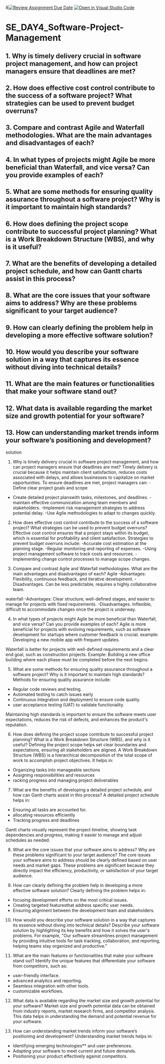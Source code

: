 8[![Review Assignment Due Date](https://classroom.github.com/assets/deadline-readme-button-22041afd0340ce965d47ae6ef1cefeee28c7c493a6346c4f15d667ab976d596c.svg)](https://classroom.github.com/a/9pw6JKcu)
[![Open in Visual Studio Code](https://classroom.github.com/assets/open-in-vscode-2e0aaae1b6195c2367325f4f02e2d04e9abb55f0b24a779b69b11b9e10269abc.svg)](https://classroom.github.com/online_ide?assignment_repo_id=15717993&assignment_repo_type=AssignmentRepo)
# SE_DAY4_Software-Project-Management
## 1. Why is timely delivery crucial in software project management, and how can project managers ensure that deadlines are met?
## 2. How does effective cost control contribute to the success of a software project? What strategies can be used to prevent budget overruns?
## 3. Compare and contrast Agile and Waterfall methodologies. What are the main advantages and disadvantages of each?
## 4. In what types of projects might Agile be more beneficial than Waterfall, and vice versa? Can you provide examples of each?
## 5. What are some methods for ensuring quality assurance throughout a software project? Why is it important to maintain high standards?
## 6. How does defining the project scope contribute to successful project planning? What is a Work Breakdown Structure (WBS), and why is it useful?
## 7. What are the benefits of developing a detailed project schedule, and how can Gantt charts assist in this process?
## 8. What are the core issues that your software aims to address? Why are these problems significant to your target audience?
## 9. How can clearly defining the problem help in developing a more effective software solution?
## 10. How would you describe your software solution in a way that captures its essence without diving into technical details?
## 11. What are the main features or functionalities that make your software stand out?
## 12. What data is available regarding the market size and growth potential for your software?
## 13. How can understanding market trends inform your software’s positioning and development?


solution 
1. Why is timely delivery crucial in software project management, and how can project managers ensure that deadlines are met?
Timely delivery is crucial because it helps maintain client satisfaction, reduces costs associated with delays, and allows businesses to capitalize on market opportunities. To ensure deadlines are met, project managers can:
-Define clear project goals and scope
- Create detailed project planswith tasks, milestones, and deadlines.
-maintain effective communication among team members and stakeholders.
-Implement risk management strategies to address potential delay.
-Use Agile methodologies to adapt to changes quickly.

2. How does effective cost control contribute to the success of a software project? What strategies can be used to prevent budget overruns?
Effective cost control ensures that a project stays within its budget, which is essential for profitability and client satisfaction. Strategies to prevent budget overruns include:
-Accurate cost estimation at the planning stage.
-Regular monitoring and reporting of expenses.
-Using project management software to track costs and resources.
-Implementing change control processes to manage scope changes.

3. Compare and contrast Agile and Waterfall methodologies. What are the main advantages and disadvantages of each?
Agile
-Advantages: Flexibility, continuous feedback, and iterative development.
-Disadvantages. Can be less predictable, requires a highly collaborative team.

waterfall
-Advantages: Clear structure, well-defined stages, and easier to manage for projects with fixed requirements.
-Disadvantages. Inflexible, difficult to accommodate changes once the project is underway.

4. In what types of projects might Agile be more beneficial than Waterfall, and vice versa? Can you provide examples of each?
Agile is more beneficial for projects with evolving requirements, such as software development for startups where customer feedback is crucial.
example: Developing a new mobile app with frequent updates.

Waterfall is better for projects with well-defined requirements and a clear end goal, such as construction projects. Example: Building a new office building where each phase must be completed before the next begins.

5. What are some methods for ensuring quality assurance throughout a software project? Why is it important to maintain high standards?
Methods for ensuring quality assurance include:
- Regular code reviews and testing.
- Automated testing to catch issues early
- Continuous integration and deployment to ensure code quality.
- user acceptance testing (UAT) to validate functionality.

Maintaining high standards is important to ensure the software meets user expectations, reduces the risk of defects, and enhances the product's reputation.

 6. How does defining the project scope contribute to successful project planning? What is a Work Breakdown Structure (WBS), and why is it useful?
Defining the project scope helps set clear boundaries and expectations, ensuring all stakeholders are aligned. A Work Breakdown Structure (WBS) is a hierarchical decomposition of the total scope of work to accomplish project objectives. It helps in:
- Organizing tasks into manageable sections
- Assigning responsibilities and resources
- racking progress and managing project deliverables

7. What are the benefits of developing a detailed project schedule, and how can Gantt charts assist in this process?
A detailed project schedule helps in:
- Ensuring all tasks are accounted for.
- allocating resources efficiently
- Tracking progress and deadlines

Gantt charts visually represent the project timeline, showing task dependencies and progress, making it easier to manage and adjust schedules as needed.

8. What are the core issues that your software aims to address? Why are these problems significant to your target audience?
The core issues your software aims to address should be clearly defined based on user needs and market gaps. These problems are significant because they directly impact the efficiency, productivity, or satisfaction of your target audience.

 9. How can clearly defining the problem help in developing a more effective software solution?
Clearly defining the problem helps in:
- focusing development efforts on the most critical issues.
- Creating targeted featuresthat address specific user needs.
- Ensuring alignment between the development team and stakeholders.

10. How would you describe your software solution in a way that captures its essence without diving into technical details?
Describe your software solution by highlighting its key benefits and how it solves the user's problems. For example, "Our software streamlines project management by providing intuitive tools for task tracking, collaboration, and reporting, helping teams stay organized and productive."

11. What are the main features or functionalities that make your software stand out?
Identify the unique features that differentiate your software from competitors, such as:
- user-friendly interface.
- advanced analytics and reporting.
- Seamless integration with other tools.
- customizable workflows.

12. What data is available regarding the market size and growth potential for your software?
Market size and growth potential data can be obtained from industry reports, market research firms, and competitor analysis. This data helps in understanding the demand and potential revenue for your software.

 13. How can understanding market trends inform your software’s positioning and development?
Understanding market trends helps in:
- Identifying emerging technologies** and user preferences.
- Adapting your software to meet current and future demands.
- Positioning your product effectively against competitors.